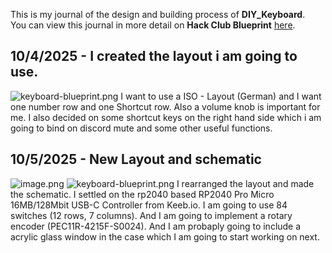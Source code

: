 <!--
  ===================    !!READ THIS NOTICE!!   ====================
  DO NOT edit this file manually. Your changes WILL BE OVERWRITTEN!
  This journal is auto generated and updated by Hack Club Blueprint.
  To edit this file, please edit your journal entries on Blueprint.
  ==================================================================
-->

This is my journal of the design and building process of **DIY_Keyboard**.  
You can view this journal in more detail on **Hack Club Blueprint** [here](https://blueprint.hackclub.com/projects/136).


## 10/4/2025 - I created the layout i am going to use.  

![keyboard-blueprint.png](https://blueprint.hackclub.com/user-attachments/blobs/redirect/eyJfcmFpbHMiOnsiZGF0YSI6MzAwLCJwdXIiOiJibG9iX2lkIn19--a3ea0caf46a525c03eab2a6faff4c0c0e8d020e5/keyboard-blueprint.png)
I want to use a ISO - Layout (German) and I want one number row and one Shortcut row. Also a volume knob is important for me. I also decided on some shortcut keys on the right hand side which i am going to bind on discord mute and some other useful functions.  

## 10/5/2025 - New Layout and schematic  

![image.png](https://blueprint.hackclub.com/user-attachments/blobs/redirect/eyJfcmFpbHMiOnsiZGF0YSI6NTIyLCJwdXIiOiJibG9iX2lkIn19--3e4bdb888e32b66c3f697aae31caa9faeec8a741/image.png)
![keyboard-blueprint.png](https://blueprint.hackclub.com/user-attachments/blobs/redirect/eyJfcmFpbHMiOnsiZGF0YSI6NTIzLCJwdXIiOiJibG9iX2lkIn19--6def45f1c90469df7897b3b3386cc99fdf5db086/keyboard-blueprint.png)
I rearranged the layout and made the schematic. I settled on the rp2040 based RP2040 Pro Micro 16MB/128Mbit USB-C Controller from Keeb.io. I am going to use 84 switches (12 rows, 7 columns). And I am going to implement a rotary encoder (PEC11R-4215F-S0024). And I am probaply going to include a acrylic glass window in the case which I am going to start working on next.  


